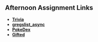 ## Afternoon Assignment Links

* **[Trivia](https://github.com/mattwong91/trivia)**
* **[gregslist_async](https://github.com/mattwong91/gregslist_async)**
* **[PokeDex](https://github.com/mattwong91/pokedex)**
* **[Gifted](https://github.com/blazej686/Gifted)**

